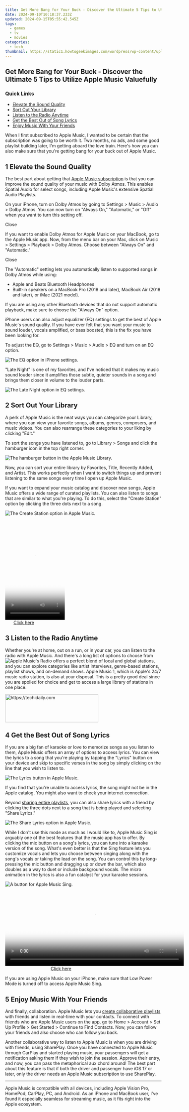 ```yaml
---
title: Get More Bang for Your Buck - Discover the Ultimate 5 Tips to Utilize Apple Music Valuefully
date: 2024-09-10T10:18:37.233Z
updated: 2024-09-15T05:55:42.545Z
tags:
  - games
  - tv
  - movies
categories:
  - tech
thumbnail: https://static1.howtogeekimages.com/wordpress/wp-content/uploads/2024/08/apple-music.jpg
---
```


## Get More Bang for Your Buck - Discover the Ultimate 5 Tips to Utilize Apple Music Valuefully

### Quick Links

* [Elevate the Sound Quality](https://android-location.techidaily.com/10-fake-gps-location-apps-on-android-of-your-vivo-y77t-drfone-by-drfone-virtual/)
* [Sort Out Your Library](https://some-approaches.techidaily.com/the-top-25-mobile-editors-for-dji-filmmaking-for-2024/)
* [Listen to the Radio Anytime](https://extra-resources.techidaily.com/new-achieve-uniqueness-with-character-vocal-changes-in-free-fire-at-zero-price/)
* [Get the Best Out of Song Lyrics](https://extra-resources.techidaily.com/updated-3-simple-steps-unlock-your-instagram-collaboration-potential/)
* [Enjoy Music With Your Friends](https://remote-screen-capture.techidaily.com/new-best-techniques-for-capturing-youtube-live-video/)

 When I first subscribed to Apple Music, I wanted to be certain that the subscription was going to be worth it. Two months, no ads, and some good playlist building later, I'm getting aboard the love train. Here's how you can also make sure that you're getting bang for your buck out of Apple Music.

## 1  Elevate the Sound Quality 

 The best part about getting that [Apple Music subscription](https://ios-pokemon-go.techidaily.com/most-asked-questions-about-pokemon-go-battle-league-rewards-on-apple-iphone-13-pro-max-drfone-by-drfone-virtual-ios/) is that you can improve the sound quality of your music with Dolby Atmos. This enables Spatial Audio for select songs, including Apple Music's extensive Spatial Audio Playlists.

 On your iPhone, turn on Dolby Atmos by going to Settings > Music > Audio > Dolby Atmos. You can now turn on "Always On," "Automatic," or "Off" when you want to turn this setting off.

Close 

 If you want to enable Dolby Atmos for Apple Music on your MacBook, go to the Apple Music app. Now, from the menu bar on your Mac, click on Music > Settings > Playback > Dolby Atmos. Choose between "Always On" and "Automatic."

Close 

 The "Automatic" setting lets you automatically listen to supported songs in Dolby Atmos while using:

* Apple and Beats Bluetooth Headphones
* Built-in speakers on a MacBook Pro (2018 and later), MacBook Air (2018 and later), or iMac (2021 model).

 If you are using any other Bluetooth devices that do not support automatic playback, make sure to choose the "Always On" option.

 iPhone users can also adjust equalizer (EQ) settings to get the best of Apple Music's sound quality. If you have ever felt that you want your music to sound louder, vocals amplified, or bass boosted, this is the fix you have been looking for.

 To adjust the EQ, go to Settings > Music > Audio > EQ and turn on an EQ option.

![The EQ option in iPhone settings.](https://static1.howtogeekimages.com/wordpress/wp-content/uploads/2024/08/annotely_image-2.png) 

 "Late Night" is one of my favorites, and I've noticed that it makes my music sound louder since it amplifies those subtle, quieter sounds in a song and brings them closer in volume to the louder parts.

![The Late Night option in EQ settings.](https://static1.howtogeekimages.com/wordpress/wp-content/uploads/2024/08/page_3-8.png) 

## 2  Sort Out Your Library 

 A perk of Apple Music is the neat ways you can categorize your Library, where you can view your favorite songs, albums, genres, composers, and music videos. You can also rearrange these categories to your liking by clicking "Edit."

 To sort the songs you have listened to, go to Library > Songs and click the hamburger icon in the top right corner.

![The hamburger button in the Apple Music Library.](https://static1.howtogeekimages.com/wordpress/wp-content/uploads/2024/08/page_4-4.png) 

 Now, you can sort your entire library by Favorites, Title, Recently Added, and Artist. This works perfectly when I want to switch things up and prevent listening to the same songs every time I open up Apple Music.

 If you want to expand your music catalog and discover new songs, Apple Music offers a wide range of curated playlists. You can also listen to songs that are similar to what you're playing. To do this, select the "Create Station" option by clicking the three dots next to a song.

![The Create Station option in Apple Music.](https://static1.howtogeekimages.com/wordpress/wp-content/uploads/2024/08/page_5-1.png) 

<!-- affiliate ads begin -->
<span id="1702748">
					<video width="192" height="320" style="cursor:pointer"
           poster="//a.impactradius-go.com/display-clicktoplayimage/1702748.png"
           onclick="if(!this.playClicked){this.play();this.setAttribute('controls',true);this.playClicked=true;}">
	   <source src="//a.impactradius-go.com/display-ad/18544-1702748">
	   <img src="//a.impactradius-go.com/display-clicktoplayimage/1702748.png" style="border: none; height: 100%; width: 100%; object-fit: contain">
	</video>
	<div style="width:120px;text-align:center"><a href="javascript:window.open(decodeURIComponent('https%3A%2F%2Ftwopages.pxf.io%2Fc%2F5597632%2F1702748%2F18544'), '_blank');void(0);">Click here</a></div>
</span>
<img height="0" width="0" src="https://imp.pxf.io/i/5597632/1702748/18544" style="position:absolute;visibility:hidden;" border="0" />
<!-- affiliate ads end -->

## 3  Listen to the Radio Anytime 

 Whether you're at home, out on a run, or in your car, you can listen to the radio with Apple Music. And there's a long list of options to choose from![Apple Music's Radio](https://win-forum.techidaily.com/discover-the-powerhouses-of-digital-interaction-facebook-twitter-instagram-and-youtube-explained/) offers a perfect blend of local and global stations, and you can explore categories like artist interviews, genre-based stations, playlist shows, and on-demand shows. Apple Music 1, which is Apple's 24/7 music radio station, is also at your disposal. This is a pretty good deal since you are spoiled for choice and get to access a large library of stations in one place.

<!-- affiliate ads begin -->
<a href="https://aidotcom.pxf.io/c/5597632/2129042/19576" target="_top" id="2129042">
  <img src="//a.impactradius-go.com/display-ad/19576-2129042" border="0" alt="https://techidaily.com" width="300" height="90"/>
</a>
<img height="0" width="0" src="https://aidotcom.pxf.io/i/5597632/2129042/19576" style="position:absolute;visibility:hidden;" border="0" />
<!-- affiliate ads end -->

## 4  Get the Best Out of Song Lyrics 

 If you are a big fan of karaoke or love to memorize songs as you listen to them, Apple Music offers an array of options to access lyrics. You can view the lyrics to a song that you're playing by tapping the "Lyrics" button on your device and skip to specific verses in the song by simply clicking on the line that you wish to listen to.

![The Lyrics button in Apple Music.](https://static1.howtogeekimages.com/wordpress/wp-content/uploads/2024/08/page_7-1.png) 

 If you find that you're unable to access lyrics, the song might not be in the Apple catalog. You might also want to check your internet connection.

 Beyond [sharing entire playlists](https://fox-that.techidaily.com/1721461795408-iphone-control-center-glitches-discover-these-8-remedies/), you can also share lyrics with a friend by clicking the three dots next to a song that is being played and selecting "Share Lyrics."

![The Share Lyrics option in Apple Music.](https://static1.howtogeekimages.com/wordpress/wp-content/uploads/2024/08/page_12.png) 

 While I don't use this mode as much as I would like to, Apple Music Sing is arguably one of the best features that the music app has to offer. By clicking the mic button on a song's lyrics, you can tune into a karaoke version of the song. What's even better is that the Sing feature lets you customize vocals and lets you choose between singing along with the song's vocals or taking the lead on the song. You can control this by long-pressing the mic button and dragging up or down the bar, which also doubles as a way to duet or include background vocals. The micro animation in the lyrics is also a fun catalyst for your karaoke sessions.

![A button for Apple Music Sing.](https://static1.howtogeekimages.com/wordpress/wp-content/uploads/2024/08/page_8.png) 

<!-- affiliate ads begin -->
<span id="1982508">
					<video width="576" height="240" style="cursor:pointer"
           poster="//a.impactradius-go.com/display-clicktoplayimage/1982508.png"
           onclick="if(!this.playClicked){this.play();this.setAttribute('controls',true);this.playClicked=true;}">
	   <source src="//a.impactradius-go.com/display-ad/22993-1982508">
	   <img src="//a.impactradius-go.com/display-clicktoplayimage/1982508.png" style="border: none; height: 100%; width: 100%; object-fit: contain">
	</video>
	<div style="width:360px;text-align:center"><a href="javascript:window.open(decodeURIComponent('https%3A%2F%2Fhomestyler.sjv.io%2Fc%2F5597632%2F1982508%2F22993'), '_blank');void(0);">Click here</a></div>
</span>
<img height="0" width="0" src="https://imp.pxf.io/i/5597632/1982508/22993" style="position:absolute;visibility:hidden;" border="0" />
<!-- affiliate ads end -->

 If you are using Apple Music on your iPhone, make sure that Low Power Mode is turned off to access Apple Music Sing.

## 5  Enjoy Music With Your Friends 

 And finally, collaboration. Apple Music lets you [create collaborative playlists](https://sound-issues.techidaily.com/arctis-9-series-solving-the-dilemma-of-non-functional-mic-units-effectively/) with friends and listen in real-time with your contacts. To connect with friends who are Apple Music users on the app, go to Home > Account > Set Up Profile > Get Started > Continue to Find Contacts. Now, you can follow your friends and also choose who can follow you back.

 Another collaborative way to listen to Apple Music is when you are driving with friends, using SharePlay. Once you have connected to Apple Music through CarPlay and started playing music, your passengers will get a notification asking them if they wish to join the session. Approve their entry, and now, you can pass the metaphorical aux chord around! The best part about this feature is that if both the driver and passenger have iOS 17 or later, only the driver needs an Apple Music subscription to use SharePlay.

---

 Apple Music is compatible with all devices, including Apple Vision Pro, HomePod, CarPlay, PC, and Android. As an iPhone and MacBook user, I've found it especially seamless for streaming music, as it fits right into the Apple ecosystem.

<ins class="adsbygoogle"
     style="display:block"
     data-ad-format="autorelaxed"
     data-ad-client="ca-pub-7571918770474297"
     data-ad-slot="1223367746"></ins>

<ins class="adsbygoogle"
     style="display:block"
     data-ad-client="ca-pub-7571918770474297"
     data-ad-slot="8358498916"
     data-ad-format="auto"
     data-full-width-responsive="true"></ins>



